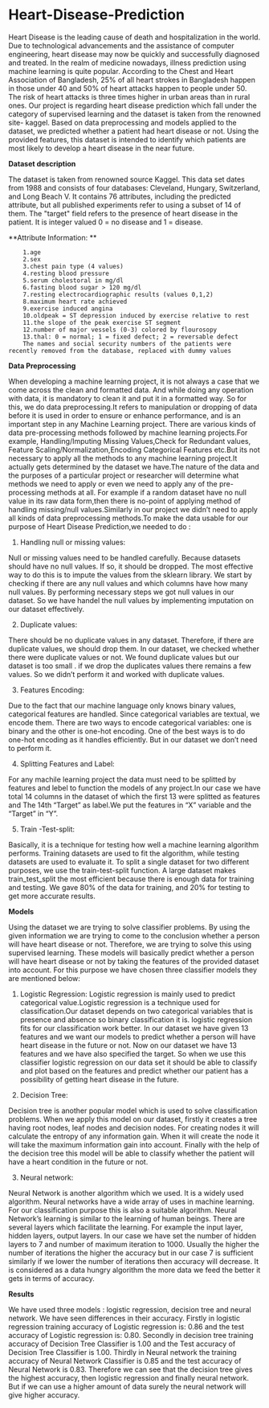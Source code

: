 # Heart-Disease-Prediction
Heart Disease is the leading cause of death and hospitalization in the world. Due to technological advancements and the assistance of computer engineering, heart disease may now be quickly and successfully diagnosed and treated. In the realm of medicine nowadays, illness prediction using machine learning is quite popular. According to the Chest and Heart Association of Bangladesh, 25% of all heart strokes in Bangladesh happen in those under 40 and 50% of heart attacks happen to people under 50. The risk of heart attacks is three times higher in urban areas than in rural ones. Our project is regarding heart disease prediction which fall under the category of supervised learning and the dataset is taken from the renowned site- kaggel. Based on data preprocessing and models applied to the dataset, we predicted whether a patient had heart disease or not. Using the provided features, this dataset is intended to identify which patients are most likely to develop a heart disease in the near future.

**Dataset description**

The dataset is taken from renowned source Kaggel. This data set dates from 1988 and consists of four databases: Cleveland, Hungary, Switzerland, and Long Beach V. It contains 76 attributes, including the predicted attribute, but all published experiments refer to using a subset of 14 of them. The "target" field refers to the presence of heart disease in the patient. It is integer valued 0 = no disease and 1 = disease.

**Attribute Information: **


        1.age
        2.sex
        3.chest pain type (4 values)
        4.resting blood pressure
        5.serum cholestoral in mg/dl
        6.fasting blood sugar > 120 mg/dl
        7.resting electrocardiographic results (values 0,1,2)
        8.maximum heart rate achieved
        9.exercise induced angina
        10.oldpeak = ST depression induced by exercise relative to rest
        11.the slope of the peak exercise ST segment
        12.number of major vessels (0-3) colored by flourosopy
        13.thal: 0 = normal; 1 = fixed defect; 2 = reversable defect
        The names and social security numbers of the patients were recently removed from the database, replaced with dummy values




**Data Preprocessing**

When developing a machine learning project, it is not always a case that we come across the clean and formatted data. And while doing any operation with data, it is mandatory to clean it and put it in a formatted way. So for this, we do data preprocessing.It refers to manipulation or dropping of data before it is used in order to ensure or enhance performance, and is an important step in any Machine Learning project.
There are various kinds of data pre-processing methods followed by machine learning projects.For example, Handling/Imputing Missing Values,Check for Redundant values, Feature Scaling/Normalization,Encoding Categorical Features etc.But its not necessary to apply all the methods to any machine learning project.It actually gets determined by the dataset we have.The nature of the data and the purposes of a particular project or researcher will determine what methods we need to apply or even we need to apply any of the pre-processing methods at all.
For example if a random dataset have no null value in its raw data form,then there is no-point of applying method of handling missing/null values.Similarly in our project we didn’t need to apply all kinds of data preprocessing methods.To make the data usable for our purpose of  Heart Disease Prediction,we needed to do :





1.	Handling null or missing values:

Null or missing values need to be handled carefully. Because datasets should have no null values. If so, it should be dropped. The most effective way to do this is to impute the values from the sklearn library.
We start by checking if there are any null values and which columns have how many null values. By performing necessary steps we got null values in our dataset. So we have handel the null values by implementing imputation on our dataset effectively.


2.	Duplicate values:

There should be no duplicate values in any dataset. Therefore, if there are duplicate values, we should drop them. In our dataset, we checked whether there were duplicate values or not. We found duplicate values but our dataset is too small . if we drop the duplicates values there remains a few values. So we didn’t perform it and worked with duplicate values. 


3.	 Features Encoding:

Due to the fact that our machine language only knows binary values, categorical features are handled. Since categorical variables are textual, we encode them. There are two ways to encode categorical variables: one is binary and the other is one-hot encoding. One of the best ways is to do one-hot encoding as it handles efficiently. But in our dataset we don’t need to perform it.


4.	Splitting Features and Label:

For any machile learning project the data must need to be splitted by features and lebel to function the models of any project.In our case we have total 14 columns in the dataset of which the first 13 were splitted as features and The 14th  “Target” as label.We put the features in “X” variable and the “Target” in “Y”. 


5.	Train -Test-split:

Basically, it is a technique for testing how well a machine learning algorithm performs. Training datasets are used to fit the algorithm, while testing datasets are used to evaluate it. To split a single dataset for two different purposes, we use the train-test-split function. A large dataset makes train_test_split the most efficient because there is enough data for training and testing. We gave 80% of the data for training, and 20% for testing to get more accurate results.


**Models**

Using the dataset we are trying to solve classifier problems. By using the given information we are trying to come to the conclusion whether a person will have heart disease or not. Therefore, we are trying to solve this using supervised learning. These models will basically predict whether a person will have heart disease or not by taking the features of the provided dataset into account. For this purpose we have chosen three classifier models they are mentioned below:



1.	Logistic Regression:
Logistic regression is mainly used to predict categorical value.Logistic regression is a technique used for classification.Our dataset depends on two categorical variables that is presence and absence so binary classification it is.  logistic regression fits for our classification work better. In our dataset we have given 13 features and we want our models to predict whether a person will have heart disease in the future or not. Now on our dataset we have 13 features and we have also specified the target. So when we use this classifier logistic regression on our data set it should be able to classify and plot based on the features and predict whether our patient has a possibility of getting heart disease in the future.


2.	Decision Tree:
 
Decision tree is another popular model which is used to solve classification problems. When we apply this model on our dataset, firstly it creates a tree having root nodes, leaf nodes and decision nodes. For creating nodes it will calculate the entropy of any information gain. When it will create the node it will take the maximum information gain into account. Finally with the help of the decision tree this model will be able to classify whether the patient will have a heart condition in the future or not.


3.	Neural network: 

Neural Network is another algorithm which we used. It is a widely used algorithm. Neural networks have a wide array of uses in machine learning. For our classification purpose this is also a suitable algorithm. Neural Network’s learning is similar to the learning of human beings. There are several layers which facilitate the learning. For example the input layer, hidden layers, output layers. In our case we have set the number of hidden layers to 7 and number of maximum iteration to 1000. Usually the higher the number of iterations the higher the accuracy but in our case 7 is sufficient similarly if we lower the number of iterations then accuracy will decrease. It is considered as a data hungry algorithm the more data we feed the better it gets in terms of accuracy.



**Results** 

We have used three models : logistic regression, decision tree and neural network. We have seen differences in their accuracy. Firstly in logistic regression training accuracy of Logistic regression is: 0.86 and the test accuracy of Logistic regression is: 0.80. Secondly in decision tree training accuracy of Decision Tree Classifier is 1.00 and the Test accuracy of Decision Tree Classifier is 1.00. Thirdly in Neural network the training accuracy of Neural Network Classifier is 0.85 and the test accuracy of Neural Network is 0.83. Therefore we can see that the decision tree gives the highest accuracy, then logistic regression and finally neural network. But if we can use a higher amount of data surely the neural network will give higher accuracy.
